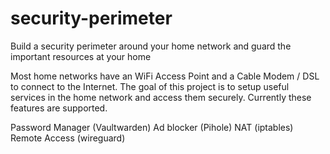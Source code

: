 # security-perimeter
Build a security perimeter around your home network and guard the important resources at your home

Most home networks have an WiFi Access Point and a Cable Modem / DSL to connect to the Internet. The goal of this project is to setup useful services in the home network and access them securely. Currently these features are supported.

  Password Manager (Vaultwarden)
  Ad blocker (Pihole)
  NAT (iptables)
  Remote Access (wireguard)
